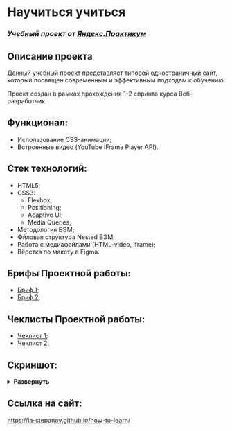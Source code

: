 # Научиться учиться
### *Учебный проект от [Яндекс.Практикум](https://practicum.yandex.ru/web/)*

## Описание проекта
Данный учебный проект представляет типовой одностраничный сайт, который посвящен современным и эффективным подходам к обучению.

Проект создан в рамках прохождения 1-2 спринта курса Веб-разработчик.

## Функционал:
- Использование CSS-анимации;
- Встроенные видео (YouTube IFrame Player API).

## Стек технологий:
- HTML5;
- CSS3:
  - Flexbox;
  - Positioning;
  - Adaptive UI;
  - Media Queries;
- Методология БЭМ;
- Фйловая структура Nested БЭМ;
- Работа с медиафайлами (HTML-video, iframe);
- Вёрстка по макету в Figma.

## Брифы Проектной работы:
- [Бриф 1](https://code.s3.yandex.net/web-developer/project-1/sprint-1-brief.pdf);
- [Бриф 2](https://code.s3.yandex.net/web-developer/project-1/sprint-2-brief.pdf);

## Чеклисты Проектной работы:
- [Чеклист 1](https://code.s3.yandex.net/web-developer/checklists/new-program/checklist-1/index.html);
- [Чеклист 2](https://code.s3.yandex.net/web-developer/checklists/new-program/checklist-2/index.html).

## Скриншот:
<details><summary><b>Развернуть</b></summary>

[![how-to-learn](https://user-images.githubusercontent.com/86494748/143668881-e2d09c48-100a-4de6-8d44-ccbc7fe5aad9.jpg)](https://ia-stepanov.github.io/how-to-learn/)

</details>

## Ссылка на сайт:
https://ia-stepanov.github.io/how-to-learn/
